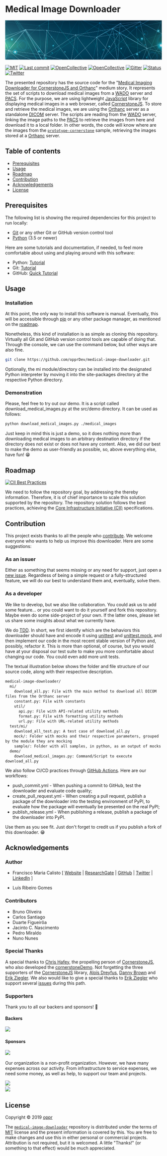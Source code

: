 # Medical Image Downloader

<img src="https://github.com/mida-project/meta/blob/master/banners/dataset-samples_1000x250.png?raw=true" />

[![MIT](https://flat.badgen.net/github/license/opprDev/medical-image-downloader)](https://github.com/opprDev/medical-image-downloader/blob/master/LICENSE)
[![Last commit](https://img.shields.io/github/last-commit/opprDev/medical-image-downloader?style=flat-square)](https://github.com/opprDev/medical-image-downloader/commits/master)
[![OpenCollective](https://opencollective.com/oppr/backers/badge.svg?style=flat-square)](#backers)
[![OpenCollective](https://opencollective.com/oppr/sponsors/badge.svg?style=flat-square)](#sponsors)
[![Gitter](https://img.shields.io/gitter/room/gitterHQ/gitter.svg?style=flat-square)](https://gitter.im/opprTeam)
[![Status](https://flat.badgen.net/github/status/opprDev/medical-image-downloader)](https://circleci.com/gh/opprDev/medical-image-downloader)
[![Twitter](https://flat.badgen.net/twitter/follow/opprGroup)](https://twitter.com/opprGroup)

The presented repository has the source code for the "[Medical Imaging Downloader for CornerstoneJS and Orthanc](https://medium.com/oppr/medical-imaging-downloader-for-cornerstonejs-and-orthanc-d08c3a508d9b)" medium story. It represents the set of scripts to download medical images from a [WADO](https://www.medicalconnections.co.uk/tags/WADO) server and [PACS](https://www.ncbi.nlm.nih.gov/pmc/articles/PMC1718393/). For the purpose, we are using lightweight [JavaScript](https://www.javascript.com/) library for displaying medical images in a web browser, called [CornerstoneJS](https://cornerstonejs.org/). To store and retrieve the medical images, we are using the [Orthanc](https://www.orthanc-server.com/) server as a standalone [DICOM](https://www.dicomlibrary.com/) server. The scripts are reading from the [WADO](https://www.medicalconnections.co.uk/tags/WADO) server, linking the image paths to the [PACS](https://www.ncbi.nlm.nih.gov/pmc/articles/PMC1718393/) to retrieve the images from here and download it to a local folder. In other words, the code will know where are the images from the [`prototype-cornerstone`](https://github.com/MIMBCD-UI/prototype-cornerstone/) sample, retrieving the images stored at a [Orthanc](https://www.orthanc-server.com/) server.

## Table of contents

* [Prerequisites](#Prerequisites)
* [Usage](#Usage)
* [Roadmap](#Roadmap)
* [Contribution](#Contribution)
* [Acknowledgements](#Acknowledgements)
* [License](#License)

## Prerequisites

The following list is showing the required dependencies for this project to run locally:

* [Git](https://git-scm.com/) or any other Git or GitHub version control tool
* [Python](https://www.python.org/) (3.5 or newer)

Here are some tutorials and documentation, if needed, to feel more comfortable about using and playing around with this software:

* Python: [Tutorial](https://docs.python.org/3/tutorial/index.html)
* Git: [Tutorial](https://git-scm.com/docs/gittutorial)
* GitHub: [Quick Tutorial](https://guides.github.com/activities/hello-world/)

## Usage

### Installation

At this point, the only way to install this software is manual. Eventually, this will be accessible through [pip](https://pypi.org/project/pip/) or any other package manager, as mentioned on the [roadmap](#Roadmap).

Nonetheless, this kind of installation is as simple as cloning this repository. Virtually all Git and GitHub version control tools are capable of doing that. Through the console, we can use the command below, but other ways are also fine.

```bash
git clone https://github.com/opprDev/medical-image-downloader.git
```

Optionally, the mi module/directory can be installed into the designated Python interpreter by moving it into the site-packages directory at the respective Python directory.

### Demonstration

Please, feel free to try out our demo. It is a script called download_medical_images.py at the src/demo directory. It can be used as follows:

```bash
python download_medical_images.py ./medical_images
```

Just keep in mind this is just a demo, so it does nothing more than downloading medical images to an arbitrary destination directory if the directory does not exist or does not have any content. Also, we did our best to make the demo as user-friendly as possible, so, above everything else, have fun! 😁

## Roadmap

[![CII Best Practices](https://bestpractices.coreinfrastructure.org/projects/3172/badge)](https://bestpractices.coreinfrastructure.org/projects/3172)

We need to follow the repository goal, by addressing the thereby information. Therefore, it is of chief importance to scale this solution supported by the repository. The repository solution follows the best practices, achieving the [Core Infrastructure Initiative (CII)](https://bestpractices.coreinfrastructure.org/en/projects/3172) specifications.

## Contribution

This project exists thanks to all the people who [contribute](CONTRIBUTING.md). We welcome everyone who wants to help us improve this downloader. Here are some suggestions:

### As an issuer

Either as something that seems missing or any need for support, just open a [new issue](https://github.com/opprDev/medical-image-downloader/issues/new). Regardless of being a simple request or a fully-structured feature, we will do our best to understand them and, eventually, solve them.

### As a developer

We like to develop, but we also like collaboration. You could ask us to add some feature... or you could want to do it yourself and fork this repository. Maybe even do some side-project of your own. If the latter ones, please let us share some insights about what we currently have.

We do [TDD](https://en.wikipedia.org/wiki/Test-driven_development). In short, we first identify which are the behaviors this downloader should have and encode it using [unittest](https://docs.python.org/3/library/unittest.html) and [unittest.mock](https://docs.python.org/3/library/unittest.mock.html), and then implement our code in the most recent stable version of Python and, possibly, refactor it. This is more than optional, of course, but you would have at your disposal our test suite to make you more comfortable about changing our code. You could even add more unit tests.

The textual illustration below shows the folder and file structure of our source code, along with their respective description.

```
medical-image-downloader/
  mi/
    download_all.py: File with the main method to download all DICOM files from the Orthanc server
    constant.py: File with constants
    util/
      api.py: File with API-related utility methods
      format.py: File with formatting utility methods
      url.py: File with URL-related utility methods
  test/mi/
    download_all_test.py: A test case of download_all.py
    mock/: Folder with mocks and their respective parameters, grouped by the module they are mocking
    sample/: Folder with all samples, in python, as an output of mocks
  demo/
    download_medical_images.py: Command/Script to execute download_all.py
```

We also follow CI/CD practices through [GitHub Actions](https://github.com/features/actions). Here are our workflows:

* push_commit.yml - When pushing a commit to GitHub, test the downloader and evaluate code quality;
* create_pull_request.yml - When creating a pull request, publish a package of the downloader into the testing environment of PyPI, to evaluate how the package will eventually be presented on the real PyPI;
* publish_release.yml - When publishing a release, publish a package of the downloader into PyPI.

Use them as you see fit. Just don't forget to credit us if you publish a fork of this downloader. :grin:

## Acknowledgements

### Author

* Francisco Maria Calisto [ [Website](http://www.franciscocalisto.me/) | [ResearchGate](https://www.researchgate.net/profile/Francisco_Maria_Calisto) | [GitHub](https://github.com/FMCalisto) | [Twitter](https://twitter.com/FMCalisto) | [LinkedIn](https://www.linkedin.com/in/fmcalisto/) ]

* Luís Ribeiro Gomes

### Contributors

* Bruno Oliveira
* Carlos Santiago
* Duarte Figueirôa
* Jacinto C. Nascimento
* Pedro Miraldo
* Nuno Nunes

### Special Thanks

A special thanks to [Chris Hafey](https://www.linkedin.com/in/chafey/), the propelling person of [CornerstoneJS](https://cornerstonejs.org/), who also developed the [cornerstoneDemo](https://github.com/chafey/cornerstoneDemo). Not forgetting the three supporters of the [CornerstoneJS](https://cornerstonejs.org/) library, [Aloïs Dreyfus](https://www.linkedin.com/in/alois-dreyfus), [Danny Brown](http://dannyrb.com/) and [Erik Ziegler](https://www.npmjs.com/~swederik). We also would like to give a special thanks to [Erik Ziegler](https://www.npmjs.com/~swederik) who support several [issues](https://groups.google.com/forum/#!forum/cornerstone-platform) during this path.

### Supporters

Thank you to all our backers and sponsors! 🙏

#### Backers

<a href="https://opencollective.com/oppr/contribute/backer-11217/checkout" target="_blank">
<img src="https://opencollective.com/oppr/backers.svg">
</a>

#### Sponsors

<a href="https://opencollective.com/oppr/contribute/sponsor-11218/checkout" target="_blank">
<img src="https://opencollective.com/oppr/sponsors.svg">
</a>

Our organization is a non-profit organization. However, we have many expenses across our activity. From infrastructure to service expenses, we need some money, as well as help, to support our team and projects.

<a href="https://opencollective.com/oppr" target="_blank">
<img src="https://opencollective.com/oppr/tiers/donate.svg" width="160">
</a>

<br/>

<a href="https://www.patreon.com/oppr" target="_blank">
<img src="https://c5.patreon.com/external/logo/become_a_patron_button.png" width="160">
</a>

## License

Copyright &copy; 2019 [oppr](https://oppr.io)

The [`medical-image-downloader`](https://github.com/opprDev/medical-image-downloader) repository is distributed under the terms of [MIT](LICENSE) license and the present information is covered by this. You are free to make changes and use this in either personal or commercial projects. Attribution is not required, but it is welcomed. A little "Thanks!" (or something to that effect) would be much appreciated.

